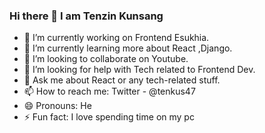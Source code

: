 ### Hi there 👋 I am Tenzin Kunsang

- 🔭 I’m currently working on Frontend Esukhia.
- 🌱 I’m currently learning more about React ,Django.
- 👯 I’m looking to collaborate on Youtube.
- 🤔 I’m looking for help with Tech related to Frontend Dev.
- 💬 Ask me about React or any tech-related stuff.
- 📫 How to reach me: Twitter - @tenkus47
- 😄 Pronouns: He
- ⚡ Fun fact: I love spending time on my pc
